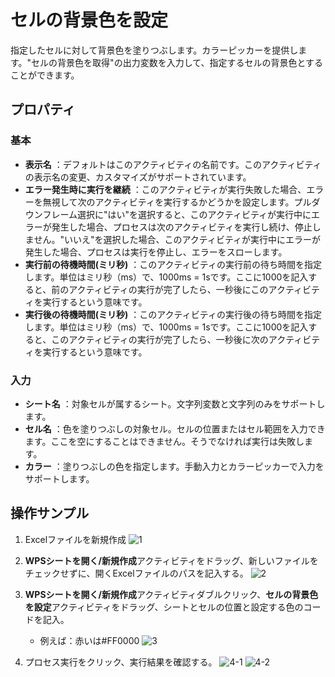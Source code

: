 # セルの背景色を設定

指定したセルに対して背景色を塗りつぶします。カラーピッカーを提供します。"セルの背景色を取得"の出力変数を入力して、指定するセルの背景色とすることができます。

## プロパティ

### 基本

- **表示名** ：デフォルトはこのアクティビティの名前です。このアクティビティの表示名の変更、カスタマイズがサポートされています。
- **エラー発生時に実行を継続** ：このアクティビティが実行失敗した場合、エラーを無視して次のアクティビティを実行するかどうかを設定します。プルダウンフレーム選択に"はい"を選択すると、このアクティビティが実行中にエラーが発生した場合、プロセスは次のアクティビティを実行し続け、停止しません。"いいえ"を選択した場合、このアクティビティが実行中にエラーが発生した場合、プロセスは実行を停止し、エラーをスローします。
- **実行前の待機時間(ミリ秒)** ：このアクティビティの実行前の待ち時間を指定します。単位はミリ秒（ms）で、1000ms = 1sです。ここに1000を記入すると、前のアクティビティの実行が完了したら、一秒後にこのアクティビティを実行するという意味です。
- **実行後の待機時間(ミリ秒)** ：このアクティビティの実行後の待ち時間を指定します。単位はミリ秒（ms）で、1000ms = 1sです。ここに1000を記入すると、このアクティビティの実行が完了したら、一秒後に次のアクティビティを実行するという意味です。

### 入力

- **シート名** ：対象セルが属するシート。文字列変数と文字列のみをサポートします。
- **セル名** ：色を塗りつぶしの対象セル。セルの位置またはセル範囲を入力できます。ここを空にすることはできません。そうでなければ実行は失敗します。
- **カラー** ：塗りつぶしの色を指定します。手動入力とカラーピッカーで入力をサポートします。

## 操作サンプル

1. Excelファイルを新規作成
    ![1](https://docimages.blob.core.chinacloudapi.cn/images/Activities/wps20.png)

2. **WPSシートを開く/新規作成**アクティビティをドラッグ、新しいファイルをチェックせずに、開くExcelファイルのパスを記入する。
    ![2](https://docimages.blob.core.chinacloudapi.cn/images/Activities/wps5.png)

3. **WPSシートを開く/新規作成**アクティビティダブルクリック、**セルの背景色を設定**アクティビティをドラッグ、シートとセルの位置と設定する色のコードを記入。
    - 例えば：赤いは#FF0000
    ![3](https://docimages.blob.core.chinacloudapi.cn/images/Activities/wps21.png)

4. プロセス実行をクリック、実行結果を確認する。
    ![4-1](https://docimages.blob.core.chinacloudapi.cn/images/Activities/wps22.png)
    ![4-2](https://docimages.blob.core.chinacloudapi.cn/images/Activities/wps23.png)
